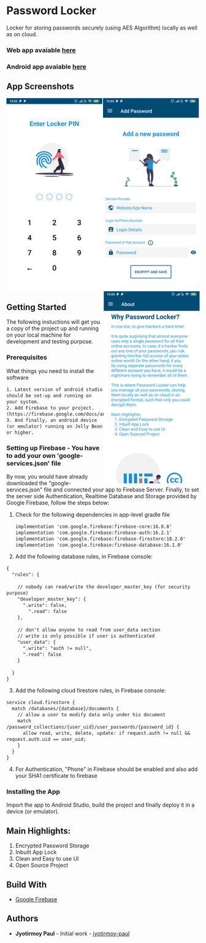 # Password Locker
Locker for storing passwords securely (using AES Algorithm) locally as well as on cloud.

### Web app avaiable [here](https://plocker.web.app/#/)
### Android app avaiable [here](https://github.com/jyotirmoy-paul/PasswordLocker/blob/master/apk/Password%20Locker.apk?raw=true)


## App Screenshots
<p align="center">
  <img align="left" src="https://github.com/jyotirmoy-paul/PasswordLocker/blob/master/samples/screenshot1.png" width=250>
  <img src="https://github.com/jyotirmoy-paul/PasswordLocker/blob/master/samples/screenshot2.png" width=250>
  <img align="right" src="https://github.com/jyotirmoy-paul/PasswordLocker/blob/master/samples/screenshot3.png" width=250>
</p>

## Getting Started
The following instuctions will get you a copy of the project up and running on your local machine for development and testing purpose.

### Prerequisites
What things you need to install the software
```
1. Latest version of android studio should be set-up and running on your system.
2. Add Firebase to your project. (https://firebase.google.com/docs/android/setup)
3. And finally, an android device (or emulator) running on Jelly Bean or higher.
```
### Setting up Firebase - You have to add your own 'google-services.json' file
By now, you would have already downloaded the "google-services.json" file and connected your app to Firebase Server. Finally, to set the server side Authentication, Realtime Database and Storage provided by Google Firebase, follow the steps below:
1. Check for the following dependencies in app-level gradle file
     ```
    implementation 'com.google.firebase:firebase-core:16.0.8'
    implementation 'com.google.firebase:firebase-auth:16.2.1'
    implementation 'com.google.firebase:firebase-firestore:18.2.0'
    implementation 'com.google.firebase:firebase-database:16.1.0'
    ```
2. Add the following database rules, in Firebase console:
```
{
  "rules": {
    
    // nobody can read/write the developer_master_key (for security purpose)
    "developer_master_key": {
      ".write": false,
        ".read": false
    },
      
    // don't allow anyone to read from user_data section
    // write is only possible if user is authenticated
    "user_data": {
      ".write": "auth != null",
      ".read": false
    }
      
  }
}
```
3. Add the following cloud firestore rules, in Firebase console:
```
service cloud.firestore {
  match /databases/{database}/documents {
  	// allow a user to modify data only under his document
    match /password_collections/{user_uid}/user_passwords/{password_id} {
      allow read, write, delete, update: if request.auth != null && request.auth.uid == user_uid;
    }
  }
}
```
4. For Authentication, "Phone" in Firebase should be enabled and also add your SHA1 certificate to firebase
### Installing the App
Import the app to Android Studio, build the project and finally deploy it in a device (or emulator).

## Main Highlights:
1. Encrypted Password Storage
2. Inbuilt App Lock
3. Clean and Easy to use UI
4. Open Source Project

##  Build With
* [Google Firebase](https://firebase.google.com/)

## Authors
* **Jyotirmoy Paul** - Initial work - [jyotirmoy-paul](https://github.com/jyotirmoy-paul)
